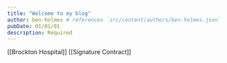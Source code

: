 ```yaml
---
title: "Welcome to my blog"
author: ben-holmes # references `src/content/authors/ben-holmes.json`
pubDate: 01/01/01
description: Required
---
```

[[Brockton Hospital]]
[[Signature Contract]]
